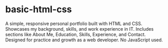# basic-html-css
A simple, responsive personal portfolio built with HTML and CSS. Showcases my background, skills, and work experience in IT. Includes sections like About Me, Education, Skills, Experience, and Contact. Designed for practice and growth as a web developer. No JavaScript used.
